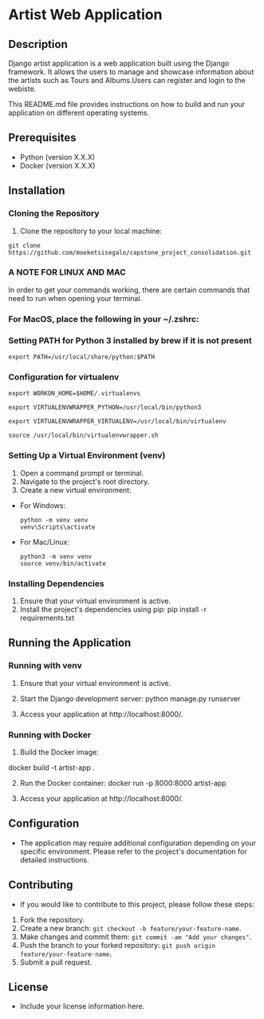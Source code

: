 # Artist Web Application


## Description 
Django artist application is a web application built using the Django framework. It allows the users to manage and showcase information about
the artists such as Tours and Albums.Users can register and login to the webiste.

This README.md file provides instructions on how to build and run your application on different operating systems.

## Prerequisites
- Python (version X.X.X)
- Docker (version X.X.X)

## Installation

### Cloning the Repository
1. Clone the repository to your local machine:

```
git clone https://github.com/moeketsisegalo/capstone_project_consolidation.git
```


### A NOTE FOR LINUX AND MAC
In order to get your commands working, there are certain commands that need to run when opening your terminal.

### For MacOS, place the following in your ~/.zshrc:


### Setting PATH for Python 3 installed by brew if it is not present

```
export PATH=/usr/local/share/python:$PATH
```
### Configuration for virtualenv
```
export WORKON_HOME=$HOME/.virtualenvs
```
```
export VIRTUALENVWRAPPER_PYTHON=/usr/local/bin/python3
```
```
export VIRTUALENVWRAPPER_VIRTUALENV=/usr/local/bin/virtualenv
```
```
source /usr/local/bin/virtualenvwrapper.sh
```



### Setting Up a Virtual Environment (venv)
1. Open a command prompt or terminal.
2. Navigate to the project's root directory.
3. Create a new virtual environment:
- For Windows:
  ```
  python -m venv venv
  venv\Scripts\activate
  ```
- For Mac/Linux:
  ```
  python3 -m venv venv
  source venv/bin/activate
  ```

### Installing Dependencies
1. Ensure that your virtual environment is active.
2. Install the project's dependencies using pip:
pip install -r requirements.txt


## Running the Application

### Running with venv
1. Ensure that your virtual environment is active.
2. Start the Django development server:
python manage.py runserver

3. Access your application at http://localhost:8000/.

### Running with Docker
1. Build the Docker image:

docker build -t artist-app .

2. Run the Docker container:
docker run -p 8000:8000 artist-app

3. Access your application at http://localhost:8000/.

## Configuration
- The application may require additional configuration depending on your specific environment. Please refer to the project's documentation for detailed instructions.

## Contributing
- If you would like to contribute to this project, please follow these steps:
1. Fork the repository.
2. Create a new branch: `git checkout -b feature/your-feature-name`.
3. Make changes and commit them: `git commit -am "Add your changes"`.
4. Push the branch to your forked repository: `git push origin feature/your-feature-name`.
5. Submit a pull request.

## License
- Include your license information here.
